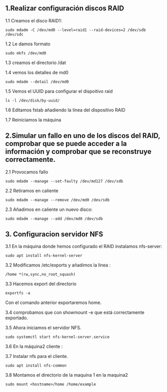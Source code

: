 

## 1.Realizar configuración discos RAID
1.1 Creamos el disco RAID1:

`sudo mdadm -C /dev/md0 --level=raid1 --raid-devices=2 /dev/sdb /dev/sdc`

1.2 Le damos formato

`sudo mkfs /dev/md0`

1.3 creamos el directorio /dat

1.4 vemos los detalles de md0  

`sudo mdadm --detail /dev/md0`

1.5 Vemos el UUID para configurar el dispoitivo raid

  `ls -l /dev/disk/by-uuid/`

1.6 Editamos fstab añadiendo la línea del dispositivo RAID

1.7 Reiniciamos la máquina

## 2.Simular un fallo en uno de los discos del RAID, comprobar que se puede acceder a la información y comprobar que se reconstruye correctamente.

2.1 Provocamos fallo

`sudo mdadm --manage --set-faulty /dev/md127 /dev/sdb`

2.2 Retiramos en caliente

 `sudo mdadm --manage --remove /dev/md0 /dev/sdb`

2.3 Añadimos en caliente un nuevo disco:

`sudo mdadm --manage --add /dev/md0 /dev/sdb`

##  3. Configuracion servidor NFS


3.1 En la máquina donde hemos configurado el RAID instalamos nfs-server:

`sudo apt install nfs-kernel-server`

3.2 Modificamos /etc/exports y añadimos la linea :

`/home *(rw,sync,no_root_squash)`

3.3 Hacemos export del directorio

  `exportfs -a`

Con el comando anterior exportaremos home.

3.4 comprobamos que  con showmount -e que está correctamente
exportado.

3.5 Ahora iniciamos el servidor NFS.

`sudo systemctl start nfs-kernel-server.service`

3.6 En la máquina2 cliente :

3.7 Instalar nfs para el cliente.

`sudo apt install nfs-common`

3.8 Montamos el directorio de la maquina 1 en la maquina2

`sudo mount <hostname>/home /home/example`
